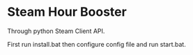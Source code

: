 # Steam Hour Booster
Through python Steam Client API.

First run install.bat then configure config file and run start.bat.
